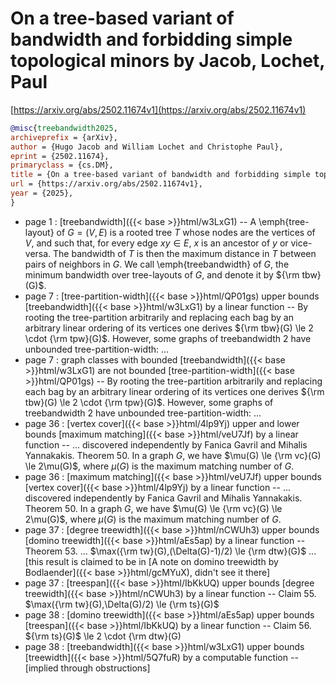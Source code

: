 # On a tree-based variant of bandwidth and forbidding simple topological minors by Jacob, Lochet, Paul

[https://arxiv.org/abs/2502.11674v1](https://arxiv.org/abs/2502.11674v1)

```bibtex
@misc{treebandwidth2025,
archiveprefix = {arXiv},
author = {Hugo Jacob and William Lochet and Christophe Paul},
eprint = {2502.11674},
primaryclass = {cs.DM},
title = {On a tree-based variant of bandwidth and forbidding simple topological minors},
url = {https://arxiv.org/abs/2502.11674v1},
year = {2025},
}
```
<p><div id="../drawing_EImlRb_0.dot" class="svg-diagram zoomable"></div></p><script type="module">import { initializeSvgToolbelt } from '/parameters/svg-toolbelt.esm.js';Viz.instance().then(function(viz) {fetch('../drawing_EImlRb_0.dot').then(response => response.text()).then((data) => {var svg = viz.renderSVGElement(data);document.getElementById("../drawing_EImlRb_0.dot").appendChild(svg);initializeSvgToolbelt('.zoomable', {zoomStep: 0.3,minScale: 1,maxScale: 5,});})});</script>

* page 1 : [treebandwidth]({{< base >}}html/w3LxG1) -- A \emph{tree-layout} of $G=(V,E)$ is a rooted tree $T$ whose nodes are the vertices of $V$, and such that, for every edge $xy \in E$, $x$ is an ancestor of $y$ or vice-versa. The bandwidth of $T$ is then the maximum distance in $T$ between pairs of neighbors in $G$. We call \emph{treebandwidth} of $G$, the minimum bandwidth over tree-layouts of $G$, and denote it by ${\rm tbw}(G)$.
* page 7 : [tree-partition-width]({{< base >}}html/QP01gs) upper bounds [treebandwidth]({{< base >}}html/w3LxG1) by a linear function -- By rooting the tree-partition arbitrarily and replacing each bag by an arbitrary linear ordering of its vertices one derives ${\rm tbw}(G) \le 2 \cdot {\rm tpw}(G)$. However, some graphs of treebandwidth 2 have unbounded tree-partition-width: ...
* page 7 : graph classes with bounded [treebandwidth]({{< base >}}html/w3LxG1) are not bounded [tree-partition-width]({{< base >}}html/QP01gs) -- By rooting the tree-partition arbitrarily and replacing each bag by an arbitrary linear ordering of its vertices one derives ${\rm tbw}(G) \le 2 \cdot {\rm tpw}(G)$. However, some graphs of treebandwidth 2 have unbounded tree-partition-width: ...
* page 36 : [vertex cover]({{< base >}}html/4lp9Yj) upper and lower bounds [maximum matching]({{< base >}}html/veU7Jf) by a linear function -- ... discovered independently by Fanica Gavril and Mihalis Yannakakis. Theorem 50. In a graph $G$, we have $\mu(G) \le {\rm vc}(G) \le 2\mu(G)$, where $\mu(G)$ is the maximum matching number of $G$.
* page 36 : [maximum matching]({{< base >}}html/veU7Jf) upper bounds [vertex cover]({{< base >}}html/4lp9Yj) by a linear function -- ... discovered independently by Fanica Gavril and Mihalis Yannakakis. Theorem 50. In a graph $G$, we have $\mu(G) \le {\rm vc}(G) \le 2\mu(G)$, where $\mu(G)$ is the maximum matching number of $G$.
* page 37 : [degree treewidth]({{< base >}}html/nCWUh3) upper bounds [domino treewidth]({{< base >}}html/aEs5ap) by a linear function -- Theorem 53. ... $\max({\rm tw}(G),(\Delta(G)-1)/2) \le {\rm dtw}(G)$ ... [this result is claimed to be in [A note on domino treewidth by Bodlaender]({{< base >}}html/gcMYuX), didn't see it there]
* page 37 : [treespan]({{< base >}}html/IbKkUQ) upper bounds [degree treewidth]({{< base >}}html/nCWUh3) by a linear function -- Claim 55. $\max({\rm tw}(G),\Delta(G)/2) \le {\rm ts}(G)$
* page 38 : [domino treewidth]({{< base >}}html/aEs5ap) upper bounds [treespan]({{< base >}}html/IbKkUQ) by a linear function -- Claim 56. ${\rm ts}(G)$ \le 2 \cdot {\rm dtw}(G)
* page 38 : [treebandwidth]({{< base >}}html/w3LxG1) upper bounds [treewidth]({{< base >}}html/5Q7fuR) by a computable function -- [implied through obstructions]